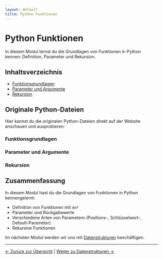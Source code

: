 ```yaml
---
layout: default
title: Python Funktionen
---
```


# Python Funktionen

In diesem Modul lernst du die Grundlagen von Funktionen in Python kennen:
Definition, Parameter und Rekursion.

## Inhaltsverzeichnis

- [Funktionsgrundlagen](#funktionsgrundlagen)
- [Parameter und Argumente](#parameter-und-argumente)
- [Rekursion](#rekursion)

## Originale Python-Dateien

Hier kannst du die originalen Python-Dateien direkt auf der Website anschauen und ausprobieren:

### Funktionsgrundlagen

<div class="code-loader" data-file="03_funktionen/01_funktionen_grundlagen.py"></div>

### Parameter und Argumente

<div class="code-loader" data-file="03_funktionen/02_parameter.py"></div>

### Rekursion

<div class="code-loader" data-file="03_funktionen/03_rekursion.py"></div>

## Zusammenfassung

In diesem Modul hast du die Grundlagen von Funktionen in Python kennengelernt:

- Definition von Funktionen mit `def`
- Parameter und Rückgabewerte
- Verschiedene Arten von Parametern (Positions-, Schlüsselwort-, Default-Parameter)
- Rekursive Funktionen

Im nächsten Modul werden wir uns mit [Datenstrukturen](../datenstrukturen/index.md) beschäftigen.

---

[← Zurück zur Übersicht](../index.md) | [Weiter zu Datenstrukturen →](../datenstrukturen/index.md)